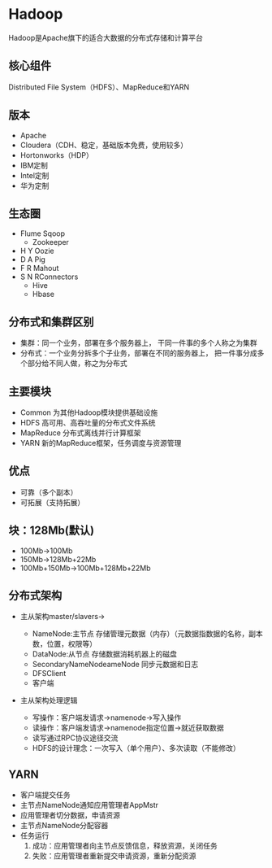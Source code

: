 # Hadoop

Hadoop是Apache旗下的适合大数据的分布式存储和计算平台

## 核心组件

Distributed File System（HDFS）、MapReduce和YARN

## 版本

- Apache
- Cloudera（CDH、稳定，基础版本免费，使用较多）
- Hortonworks（HDP）
- IBM定制
- Intel定制
- 华为定制

## 生态圈

- Flume Sqoop
	- Zookeeper
- H Y Oozie
- D A Pig
- F R Mahout
- S N RConnectors
    - Hive
    - Hbase

## 分布式和集群区别

- 集群：同一个业务，部署在多个服务器上， 干同一件事的多个人称之为集群
- 分布式：一个业务分拆多个子业务，部署在不同的服务器上， 把一件事分成多个部分给不同人做，称之为分布式

## 主要模块

- Common 为其他Hadoop模块提供基础设施
- HDFS 高可用、高吞吐量的分布式文件系统
- MapReduce 分布式离线并行计算框架
- YARN 新的MapReduce框架，任务调度与资源管理

## 优点

- 可靠（多个副本）
- 可拓展（支持拓展）

## 块：128Mb(默认)

- 100Mb->100Mb
- 150Mb->128Mb+22Mb
- 100Mb+150Mb->100Mb+128Mb+22Mb

## 分布式架构

- 主从架构master/slavers->

    - NameNode:主节点 存储管理元数据（内存）（元数据指数据的名称，副本数，位置，权限等）
    - DataNode:从节点 存储数据消耗机器上的磁盘
    - SecondaryNameNodeameNode 同步元数据和日志
    - DFSClient
    - 客户端

- 主从架构处理逻辑

    - 写操作：客户端发请求->namenode->写入操作
    - 读操作：客户端发请求->namenode指定位置->就近获取数据
    - 读写通过RPC协议途径交流
    - HDFS的设计理念：一次写入（单个用户）、多次读取（不能修改）

## YARN

- 客户端提交任务
- 主节点NameNode通知应用管理者AppMstr
- 应用管理者切分数据，申请资源
- 主节点NameNode分配容器
- 任务运行
    1. 成功：应用管理者向主节点反馈信息，释放资源，关闭任务
    2. 失败：应用管理者重新提交申请资源，重新分配资源
	
